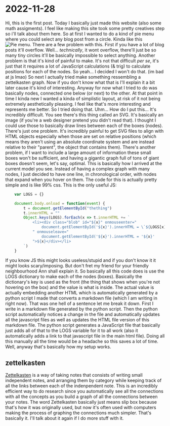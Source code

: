 # 2022-11-28
Hi, this is the first post.
Today I basically just made this website (also some math assigments).
I feel like making this site took some pretty creatives step so i'll talk about them here.
So at first I wanted to do a kind of pie menu where you could select any blog post from a circle.
Kinda like this <br>![Pie menu](https://i.imgur.com/0IDNigA.png).
There are a few problem with this. First if you have a lot of blog posts it'll overflow. Well... *technically*, it wont overflow, there'll just be so many tiny circles it'll be basically impossible to select anything. Another problem is that it's kind of painful to make. It's not that difficult *per se*, it's just that it requires a lot of JavaScript calculations (& trig) to calculate positions for each of the nodes. So yeah... I decided I won't do that. (im bad at js lmao) So next I actually tried make something ressembling a zettelkasten graph. Now if you don't know what that is I'll explain it a bit later cause it's kind of interesting. Anyway for now what I tried to do was basically nodes, connected one below (or next) to the other. At that point in time I kinda new I wanted a kinda of simplistic layout, at risk of it not being extremely aesthetically pleasing. I feel like that's more interesting and represents me better. So I tried doing that. Uhm... How do I put this... It's incredibly difficult. You see there's this thing called an SVG. It's basically an image (if you're a web designer pretend you didn't read that). I thought I could use those to basically draw lines between each of the boxes (nodes). There's just one problem. It's incredibly painful to get SVG files to align with HTML objects especially when those are set on relative positions (which means they aren't using an absolute coordinate system and are instead relative to their "parent", the object that contains them). There's another problem, if I want to include a large amount of information these small boxes won't be sufficient, and having a gigantic graph full of tons of giant boxes doesn't seem, let's say, optimal. This is basically how I arrived at the current model you see. Instead of having a complex graph with many nodes, I just decided to have one line, in chronological order, with nodes that expand when you hover on them. The code for this is actually pretty simple and is like 99% css. This is the only useful JS:
```javascript
    var LOGS = {}

    document.body.onload = function(event) {
        t = document.getElementById("thething")
        t.innerHTML = ""
        Object.keys(LOGS).forEach(x => t.innerHTML += `
            <li><div class="blob" id="${x}" onmouseenter="
                document.getElementById('${x}').innerHTML = \`${LOGS[x]}\`
            " onmouseleave="
                document.getElementById('${x}').innerHTML = '${x}'
            ">${x}</div></li>
        `)
    }
```
If you know JS this might looks useless/stupid and if you don't know it it might looks scary/imposing. But don't fret my friend for your friendly neighbourhood Ann shall explain it. So basically all this code does is use the LOGS dictionary to make each of the nodes (boxes). Basically the dictionary's key is used as the front (the thing that shows when you're not hovering on the box) and the value is what is inside. The actual value is actually embedding another HTML which is automatically generated by a python script I made that converts a markdown file (which I am writing in right now). That was one hell of a sentence let me break it down. First I write in a markdown file generated by the python script. Then the python script automatically notices a change in the file and automatically updates all the javascript files as well as updates the HTML file version of this markdown file. The python script generates a JavaScript file that basically just adds all of that to the LOGS variable for it to all work (also it automatically adds a link to that javascript file in the main html file). Doing all this manually all the time would be a headache so this saves a lot of time. Well, anyway that's basically how my setup works.

## zettelkasten
[Zettelkasten](https://en.wikipedia.org/wiki/Zettelkasten) is a way of taking notes that consists of writing small independent notes, and arranging them by category while keeping track of all the links between each of the indenpendent note. This is an incredibly efficient way to do research since you automatically see all the connections with all the concepts as you build a graph of all the connections between your notes. The word Zettelkasten basically just means slip box because that's how it was originally used, but now it's often used with computers making the process of graphing the connections much simpler. That's basically it. I'll talk about it again if I do more stuff with it.